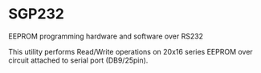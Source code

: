 # SGP232
EEPROM programming hardware and software over RS232

This utility performs Read/Write operations on 20x16 series EEPROM over circuit attached to serial port (DB9/25pin).
